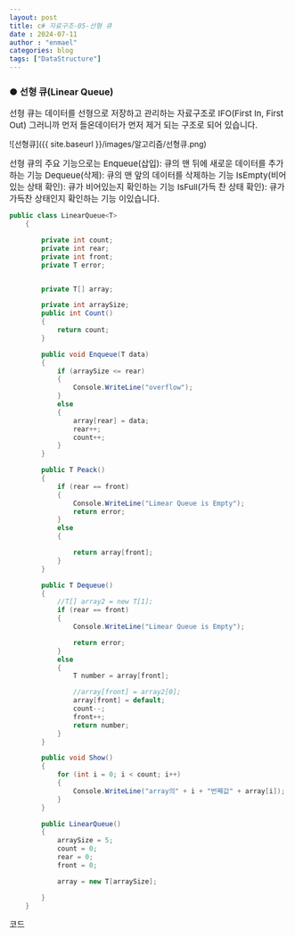 ```yaml
---
layout: post
title: c# 자료구조-05-선형 큐
date : 2024-07-11
author : "enmael"
categories: blog
tags: ["DataStructure"]
---
```

<h3>● 선형 큐(Linear Queue)</h3>

<span style="font-size: 15px;">
선형 큐는 데이터를 선형으로 저장하고 관리하는 자료구조로 IFO(First In, First Out) 그러니까 먼저 들온데이터가 먼저 제거 되는 구조로 되어 있습니다.
</span>

![선형큐]({{ site.baseurl }}/images/알고리즘/선형큐.png)

<span style="font-size: 15px;">
선형 큐의 주요 기능으로는
</span>

<span style="font-size: 15px;">
Enqueue(삽입): 큐의 맨 뒤에 새로운 데이터를 추가하는 기능
</span>

<span style="font-size: 15px;">
 Dequeue(삭제): 큐의 맨 앞의 데이터를 삭제하는 기능
</span>

<span style="font-size: 15px;">
 IsEmpty(비어 있는 상태 확인): 큐가 비어있는지 확인하는 기능
</span>

 
<span style="font-size: 15px;">
 IsFull(가득 찬 상태 확인): 큐가 가득찬 상태인지 확인하는 기능
</span>

<span style="font-size: 15px;">
이있습니다.
</span>

```csharp
public class LinearQueue<T>
    {

        private int count;
        private int rear;
        private int front;
        private T error;


        private T[] array;

        private int arraySize;
        public int Count()
        {
            return count;
        }

        public void Enqueue(T data)
        {
            if (arraySize <= rear)
            {
                Console.WriteLine("overflow");
            }
            else
            {
                array[rear] = data;
                rear++;
                count++;
            }
        }

        public T Peack()
        {
            if (rear == front)
            {
                Console.WriteLine("Limear Queue is Empty");
                return error;
            }
            else
            {

                return array[front];
            }
        }

        public T Dequeue()
        {
            //T[] array2 = new T[1];
            if (rear == front)
            {
                Console.WriteLine("Limear Queue is Empty");

                return error;
            }
            else
            {
                T number = array[front];

                //array[front] = array2[0]; 
                array[front] = default;
                count--;
                front++;
                return number;
            }
        }

        public void Show()
        {
            for (int i = 0; i < count; i++)
            {
                Console.WriteLine("array의" + i + "번째값" + array[i]);
            }
        }

        public LinearQueue()
        {
            arraySize = 5;
            count = 0;
            rear = 0;
            front = 0;

            array = new T[arraySize];

        }
    }
```
<span style="font-size: 15px;">
  코드
</span>

